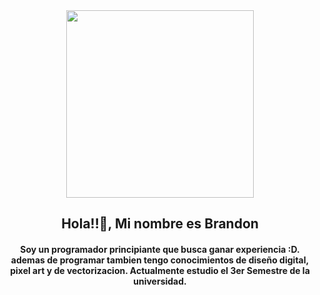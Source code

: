 <div id="header" align="center">
  <img src="https://media.giphy.com/media/26tn33aiTi1jkl6H6/giphy.gif" width="300">
  <h2 align="center">Hola!!👋, Mi nombre es Brandon</h2>
  <h4>Soy un programador principiante que busca ganar experiencia :D. ademas de programar tambien tengo conocimientos de diseño digital, pixel art y de vectorizacion. Actualmente estudio el 3er Semestre de la universidad.</h4>
</div>

<!--
**TheGeru/TheGeru** is a ✨ _special_ ✨ repository because its `README.md` (this file) appears on your GitHub profile.

Here are some ideas to get you started:

- 🔭 I’m currently working on ..
- 🌱 I’m currently learning ...
- 👯 I’m looking to collaborate on ...
- 🤔 I’m looking for help with ...
- 💬 Ask me about ...
- 📫 How to reach me: ...
- 😄 Pronouns: ...
- ⚡ Fun fact: ...
-->
